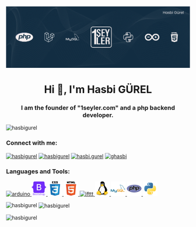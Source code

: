 ![MasterHead](https://github.com/HasbiGurel/HasbiGurel/blob/main/image/banner.png)
<h1 align="center">Hi 👋, I'm Hasbi GÜREL</h1>
<h3 align="center">I am the founder of "1seyler.com" and a php backend developer.</h3>

<p align="left"> <img src="https://komarev.com/ghpvc/?username=hasbigurel&label=Profile%20views&color=0e75b6&style=flat" alt="hasbigurel" /> </p>

<h3 align="left">Connect with me:</h3>
<p align="left">
<a href="https://twitter.com/hasbigurel" target="blank"><img align="center" src="https://raw.githubusercontent.com/rahuldkjain/github-profile-readme-generator/master/src/images/icons/Social/twitter.svg" alt="hasbigurel" height="30" width="40" /></a>
<a href="https://linkedin.com/in/hasbigurel" target="blank"><img align="center" src="https://raw.githubusercontent.com/rahuldkjain/github-profile-readme-generator/master/src/images/icons/Social/linked-in-alt.svg" alt="hasbigurel" height="30" width="40" /></a>
<a href="https://fb.com/hasbi.gurel" target="blank"><img align="center" src="https://raw.githubusercontent.com/rahuldkjain/github-profile-readme-generator/master/src/images/icons/Social/facebook.svg" alt="hasbi.gurel" height="30" width="40" /></a>
<a href="https://instagram.com/ghasbi" target="blank"><img align="center" src="https://raw.githubusercontent.com/rahuldkjain/github-profile-readme-generator/master/src/images/icons/Social/instagram.svg" alt="ghasbi" height="30" width="40" /></a>
</p>

<h3 align="left">Languages and Tools:</h3>
<p align="left"> <a href="https://www.arduino.cc/" target="_blank" rel="noreferrer"> <img src="https://cdn.worldvectorlogo.com/logos/arduino-1.svg" alt="arduino" width="40" height="40"/> </a> <a href="https://getbootstrap.com" target="_blank" rel="noreferrer"> <img src="https://raw.githubusercontent.com/devicons/devicon/master/icons/bootstrap/bootstrap-plain-wordmark.svg" alt="bootstrap" width="40" height="40"/> </a> <a href="https://www.w3schools.com/css/" target="_blank" rel="noreferrer"> <img src="https://raw.githubusercontent.com/devicons/devicon/master/icons/css3/css3-original-wordmark.svg" alt="css3" width="40" height="40"/> </a> <a href="https://www.w3.org/html/" target="_blank" rel="noreferrer"> <img src="https://raw.githubusercontent.com/devicons/devicon/master/icons/html5/html5-original-wordmark.svg" alt="html5" width="40" height="40"/> </a> <a href="https://ifttt.com/" target="_blank" rel="noreferrer"> <img src="https://www.vectorlogo.zone/logos/ifttt/ifttt-ar21.svg" alt="ifttt" width="40" height="40"/> </a> <a href="https://www.linux.org/" target="_blank" rel="noreferrer"> <img src="https://raw.githubusercontent.com/devicons/devicon/master/icons/linux/linux-original.svg" alt="linux" width="40" height="40"/> </a> <a href="https://www.mysql.com/" target="_blank" rel="noreferrer"> <img src="https://raw.githubusercontent.com/devicons/devicon/master/icons/mysql/mysql-original-wordmark.svg" alt="mysql" width="40" height="40"/> </a> <a href="https://www.php.net" target="_blank" rel="noreferrer"> <img src="https://raw.githubusercontent.com/devicons/devicon/master/icons/php/php-original.svg" alt="php" width="40" height="40"/> </a> <a href="https://www.python.org" target="_blank" rel="noreferrer"> <img src="https://raw.githubusercontent.com/devicons/devicon/master/icons/python/python-original.svg" alt="python" width="40" height="40"/> </a> </p>

<p><img align="left" src="https://github-readme-stats.vercel.app/api/top-langs?username=hasbigurel&show_icons=true&locale=en&layout=compact" alt="hasbigurel" /></p>

<p>&nbsp;<img align="center" src="https://github-readme-stats.vercel.app/api?username=hasbigurel&show_icons=true&locale=en" alt="hasbigurel" /></p>

<p><img align="center" src="https://github-readme-streak-stats.herokuapp.com/?user=hasbigurel&" alt="hasbigurel" /></p>



